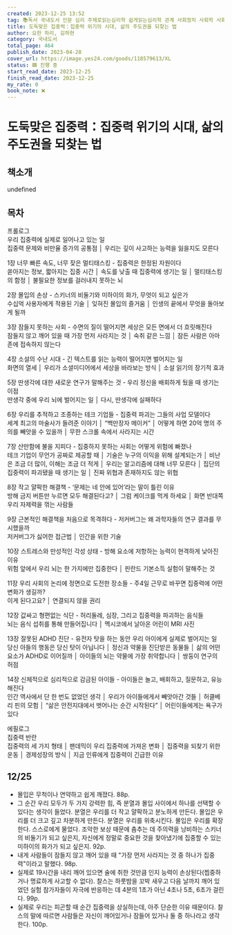 ```yaml
---
created: 2023-12-25 13:52
tag: 📚독서 국내도서 인문 심리 주제로읽는심리학 쉽게읽는심리학 관계 사회정치 사회학 사회학일반
title: 도둑맞은 집중력：집중력 위기의 시대, 삶의 주도권을 되찾는 법
author: 요한 하리, 김하현
category: 국내도서
total_page: 464
publish_date: 2023-04-28
cover_url: https://image.yes24.com/goods/118579613/XL
status: 🟦 진행 중
start_read_date: 2023-12-25
finish_read_date: 2023-12-25
my_rate: 0
book_note: ❌
---
```


# 도둑맞은 집중력：집중력 위기의 시대, 삶의 주도권을 되찾는 법

## 책소개
undefined

## 목차

프롤로그<br>
우리 집중력에 실제로 일어나고 있는 일<br>
집중력 문제와 비만율 증가의 공통점 │ 우리는 깊이 사고하는 능력을 잃을지도 모른다<br>

1장 너무 빠른 속도, 너무 잦은 멀티태스킹 - 집중력은 한정된 자원이다<br>
쏟아지는 정보, 짧아지는 집중 시간 │ 속도를 낮출 때 집중력에 생기는 일 │ 멀티태스킹의 함정 │ 불필요한 정보를 걸러내지 못하는 뇌

2장 몰입의 손상 - 스키너의 비둘기와 미하이의 화가, 무엇이 되고 싶은가<br>
수십억 사용자에게 적용된 기술 │ 잊혀진 몰입의 즐거움 │ 인생의 끝에서 무엇을 돌아보게 될까<br>

3장 잠들지 못하는 사회 - 수면의 질이 떨어지면 세상은 모든 면에서 더 흐릿해진다<br>
잠들지 않고 깨어 있을 때 가장 먼저 사라지는 것 │ 숙취 같은 느낌 │ 잠든 사람은 아마존에 접속하지 않는다<br>

4장 소설의 수난 시대 - 긴 텍스트를 읽는 능력이 떨어지면 벌어지는 일<br>
화면의 열세 │ 우리가 소셜미디어에서 세상을 바라보는 방식 │ 소설 읽기의 장기적 효과<br>

5장 딴생각에 대한 새로운 연구가 말해주는 것 - 우리 정신을 배회하게 뒀을 때 생기는 이점<br>
딴생각 중에 우리 뇌에 벌어지는 일 │ 다시, 딴생각에 실패하다<br>

6장 우리를 추적하고 조종하는 테크 기업들 - 집중력 파괴는 그들의 사업 모델이다<br>
세계 최고의 마술사가 들려준 이야기 │ “백만장자 메이커” │ 어떻게 하면 20억 명의 주의를 빼앗을 수 있을까 │ 무한 스크롤 속에서 사라지는 시간<br>

7장 산만함에 불을 지피다 - 집중하지 못하는 사회는 어떻게 위험에 빠졌나<br>
테크 기업이 무언가 공짜로 제공할 때 │ 기술은 누구의 이익을 위해 설계되는가 │ 비난은 조금 더 많이, 이해는 조금 더 적게 │ 우리는 알고리즘에 대해 너무 모른다 │ 집단의 집중력이 파괴됐을 때 생기는 일 │ 진짜 위협과 존재하지도 않는 위협

8장 작고 얄팍한 해결책 - ‘문제는 네 안에 있어’라는 말이 틀린 이유<br>
방해 금지 버튼만 누르면 모두 해결된다고? │ 그럼 케이크를 먹게 하세요 │ 화면 반대쪽 우리 자제력을 꺾는 사람들<br>

9장 근본적인 해결책을 처음으로 목격하다 - 저커버그는 왜 과학자들의 연구 결과를 무시했을까<br>
저커버그가 싫어한 접근법 │ 인간을 위한 기술<br>

10장 스트레스와 만성적인 각성 상태 - 방해 요소에 저항하는 능력이 현격하게 낮아진 이유<br>
위험 앞에서 우리 뇌는 한 가지에만 집중한다 │ 핀란드 기본소득 실험이 말해주는 것<br>

11장 우리 사회의 논리에 정면으로 도전한 장소들 - 주4일 근무로 바꾸면 집중력에 어떤 변화가 생길까?<br>
이게 된다고요? │ 연결되지 않을 권리<br>

12장 값싸고 형편없는 식단 - 허리둘레, 심장, 그리고 집중력을 파괴하는 음식들<br>
뇌는 음식 섭취를 통해 만들어집니다 │ 멕시코에서 날아온 어린이 MRI 사진<br>

13장 잘못된 ADHD 진단 - 유전자 탓을 하는 동안 우리 아이에게 실제로 벌어지는 일<br>
당신 아들의 행동은 당신 탓이 아닙니다 │ 정신과 약물을 진단받은 동물들 │ 삶의 어떤 요소가 ADHD로 이어질까 │ 아이들의 뇌는 약물에 가장 취약합니다 │ 쌍둥이 연구의 허점<br>

14장 신체적으로 심리적으로 감금된 아이들 - 아이들은 놀고, 배회하고, 질문하고, 유능해진다<br>
인간 역사에서 단 한 번도 없었던 생각 │ 우리가 아이들에게서 빼앗아간 것들 │ 허클베리 핀의 모험 │ “삶은 안전지대에서 벗어나는 순간 시작된다” │ 어린이들에게는 욕구가 있다

에필로그<br>
집중력 반란<br>
집중력의 세 가지 형태 │ 팬데믹이 우리 집중력에 가져온 변화 │ 집중력을 되찾기 위한 운동 │ 경제성장의 방식 │ 지금 인류에게 집중력이 긴급한 이유





## 12/25
- 몰입은 무척이나 연약하고 쉽게 깨졌다. 88p.
- 그 순간 우리 모두가 두 가지 강력한 힘, 즉 분열과 몰입 사이에서 하나를 선택할 수 있다는 생각이 들었다. 분열은 우리를 더 작고 얄팍하고 분노하게 만든다. 몰입은 우리를 더 크고 깊고 차분하게 만든다. 분열은 우리를 위축시킨다. 몰입은 우리를 확장한다. 스스로에게 물었다. 조악한 보상 때문에 춤추는 데 주의력을 낭비하는 스키너의 비둘기가 되고 싶은지, 자신에게 정말로 중요한 것을 찾아냈기에 집중할 수 있는 미하이의 화가가 되고 싶은지. 92p.
- 내게 사람들이 잠들지 않고 깨어 있을 때 "가장 먼저 사라지는 것 중 하나가 집중력"이라고 말했다. 98p.
- 실제로 19시간을 내리 깨어 있으면 술에 취한 것만큼 인지 능력이 손상된다(찝중하거나 명료하게 사고할 수 없다). 찰스는 하룻밤을 꼬박 새우고 다음 날까지 깨어 있었던 실험 참가자들이 자극에 반응하는 데 4분의 1초가 아닌 4초나 5초, 6초가 걸린다. 99p.
- 실제로 우리는 피곤할 때 순간 집중력을 상실하는데, 아주 단순한 이유 때문이다. 찰스의 말에 따르면 사람들은 자신이 깨어있거나 잠들어 있거나 둘 중 하나라고 생각한다. 100p.